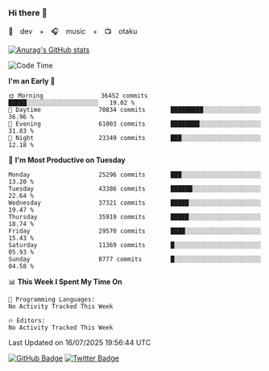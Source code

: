 ### Hi there 👋

🚀　dev　+　🎧　music　+　📺　otaku


[![Anurag's GitHub stats](https://github-readme-stats.vercel.app/api?username=koheitasaka&count_private=true&show_icons=true&theme=monokai)](https://github.com/koheitasaka/github-readme-stats)

<!--START_SECTION:waka-->
![Code Time](http://img.shields.io/badge/Code%20Time-1%2C161%20hrs%2023%20mins-blue)

**I'm an Early 🐤** 

```text
🌞 Morning                36452 commits       █████░░░░░░░░░░░░░░░░░░░░   19.02 % 
🌆 Daytime                70834 commits       █████████░░░░░░░░░░░░░░░░   36.96 % 
🌃 Evening                61003 commits       ████████░░░░░░░░░░░░░░░░░   31.83 % 
🌙 Night                  23349 commits       ███░░░░░░░░░░░░░░░░░░░░░░   12.18 % 
```
📅 **I'm Most Productive on Tuesday** 

```text
Monday                   25296 commits       ███░░░░░░░░░░░░░░░░░░░░░░   13.20 % 
Tuesday                  43386 commits       ██████░░░░░░░░░░░░░░░░░░░   22.64 % 
Wednesday                37321 commits       █████░░░░░░░░░░░░░░░░░░░░   19.47 % 
Thursday                 35919 commits       █████░░░░░░░░░░░░░░░░░░░░   18.74 % 
Friday                   29570 commits       ████░░░░░░░░░░░░░░░░░░░░░   15.43 % 
Saturday                 11369 commits       █░░░░░░░░░░░░░░░░░░░░░░░░   05.93 % 
Sunday                   8777 commits        █░░░░░░░░░░░░░░░░░░░░░░░░   04.58 % 
```


📊 **This Week I Spent My Time On** 

```text
💬 Programming Languages: 
No Activity Tracked This Week

🔥 Editors: 
No Activity Tracked This Week
```


 Last Updated on 16/07/2025 19:56:44 UTC
<!--END_SECTION:waka-->

[![GitHub Badge](https://img.shields.io/badge/GitHub-100000?style=for-the-badge&logo=github&logoColor=white)](https://github.com/koheitasaka)
[![Twitter Badge](https://img.shields.io/badge/Twitter-1DA1F2?style=for-the-badge&logo=twitter&logoColor=white)](https://twitter.com/sleep_asleep_)
